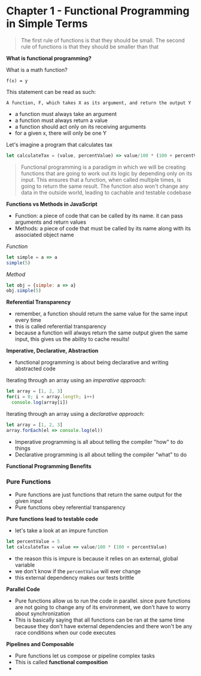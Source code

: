 # Chapter 1 - Functional Programming in Simple Terms

> The first rule of functions is that they should be small. The second rule of functions is that they should be smaller than that


__What is functional programming?__

What is a math function?

```
f(x) = y
```

This statement can be read as such:

```
A function, F, which takes X as its argument, and return the output Y
```

* a function must always take an argument
* a function must always return a value
* a function should act only on its receiving arguments
* for a given x, there will only be one Y

Let's imagine a program that calculates tax

```javascript
let calculateTax = (value, percentValue) => value/100 * (100 + percentValue)
```

> Functional programming is a paradigm in which we will be creating functions that are going to work out its logic by depending only on its input. This ensures that a function, when called multiple times, is going to return the same result. The function also won't change any data in the outside world, leading to cachable and testable codebase

__Functions vs Methods in JavaScript__

* Function: a piece of code that can be called by its name. it can pass arguments and return values
* Methods: a piece of code that must be called by its name along with its associated object name

_Function_

```javascript
let simple = a => a
simple(5)
```

_Method_

```javascript
let obj = {simple: a => a}
obj.simple(5)
```

__Referential Transparency__

* remember, a function should return the same value for the same input every time
* this is called referential transparency
* because a function will always return the same output given the same input, this gives us the ability to cache results!

__Imperative, Declarative, Abstraction__

* functional programming is about being declarative and writing abstracted code

Iterating through an array using an _imperative approach_:

```javascript
let array = [1, 2, 3]
for(i = 0; i < array.length; i++)
  console.log(array[i])
```

Iterating through an array using a _declarative approach:_

```javascript
let array = [1, 2, 3]
array.forEach(el => console.log(el))
```


* Imperative programming is all about telling the compiler "how" to do things
* Declarative programming is all about telling the compiler "what" to do

__Functional Programming Benefits__

### Pure Functions

* Pure functions are just functions that return the same output for the given input
* Pure functions obey referential transparency

__Pure functions lead to testable code__

* let's take a look at an impure function

```javascript
let percentValue = 5
let calculateTax = value => value/100 * (100 + percentValue)
```

* the reason this is impure is because it relies on an external, global variable
* we don't know if the `percentValue` will ever change
* this external dependency makes our tests brittle

__Parallel Code__

* Pure functions allow us to run the code in parallel. since pure functions are not going to change any of its environment, we don't have to worry about synchronization
* This is basically saying that all functions can be ran at the same time because they don't have external dependencies and there won't be any race conditions when our code executes

__Pipelines and Composable__

* Pure functions let us compose or pipeline complex tasks
* This is called **functional composition**
*
